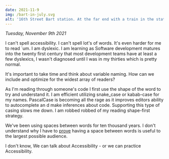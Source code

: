 ```yaml
---
date: 2021-11-9
img: /bart-in-july.svg
alt: '16th Street Bart station. At the far end with a train in the station'
---
```


*Tuesday, November 9th 2021*

I can't spell accessibility. I can't spell lot's of words. It's even harder for me to read `um. I am dyslexic. I am learning as Software development matures into the twenty first century that most development teams have at least a few dyslexics, I wasn't diagnosed until I was in my thirties which is pretty normal.

It's important to take time and think about variable naming. How can we include and optimize for the widest array of readers?

As I'm reading through someone's code I first use the shape of the word to try and understand it. I am efficient utilizing snake_case or kabab-case for my names. PascalCase is becoming all the rage as it improves editors ability to autocomplete an d make inferences about code. Supporting this type of casing slows me down. I am robbed robbed of my reading shape-first strategy.

We've been using spaces between words for ten thousand years. I don't understand why I have to [prove](https://v3.vuejs.org/style-guide/#self-closing-components-strongly-recommended) having a space between words is useful to the largest possible audience.

I don't know, We can talk about Accessibility - or we can practice Accessibility.
